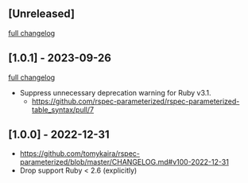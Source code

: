 ## [Unreleased]
[full changelog](https://github.com/rspec-parameterized/rspec-parameterized-table_syntax/compare/v1.0.1...main)

## [1.0.1] - 2023-09-26
[full changelog](https://github.com/rspec-parameterized/rspec-parameterized-table_syntax/compare/v1.0.0...v1.0.1)

- Suppress unnecessary deprecation warning for Ruby v3.1.
  - https://github.com/rspec-parameterized/rspec-parameterized-table_syntax/pull/7

## [1.0.0] - 2022-12-31
- https://github.com/tomykaira/rspec-parameterized/blob/master/CHANGELOG.md#v100-2022-12-31
- Drop support Ruby < 2.6 (explicitly)
